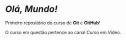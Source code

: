 # *Olá, Mundo!*
 Primeiro repositório do curso de **Git** e **GitHub**!

 O curso em questão pertence ao canal Curso em Vídeo.
